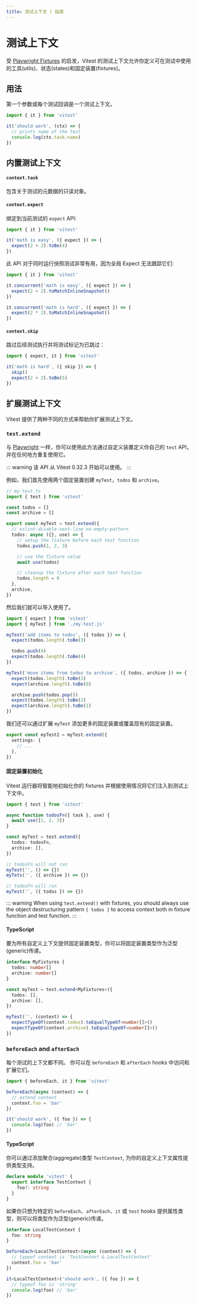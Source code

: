 ```yaml
---
title: 测试上下文 | 指南
---
```


# 测试上下文

受 [Playwright Fixtures](https://playwright.dev/docs/test-fixtures) 的启发，Vitest 的测试上下文允许你定义可在测试中使用的工具(utils)、状态(states)和固定装置(fixtures)。

## 用法

第一个参数或每个测试回调是一个测试上下文。

```ts
import { it } from 'vitest'

it('should work', (ctx) => {
  // prints name of the test
  console.log(ctx.task.name)
})
```

## 内置测试上下文

#### `context.task`

包含关于测试的元数据的只读对象。

#### `context.expect`

绑定到当前测试的 `expect` API:

```ts
import { it } from 'vitest'

it('math is easy', ({ expect }) => {
  expect(2 + 2).toBe(4)
})
```

此 API 对于同时运行快照测试非常有用，因为全局 Expect 无法跟踪它们:

```ts
import { it } from 'vitest'

it.concurrent('math is easy', ({ expect }) => {
  expect(2 + 2).toMatchInlineSnapshot()
})

it.concurrent('math is hard', ({ expect }) => {
  expect(2 * 2).toMatchInlineSnapshot()
})
```

#### `context.skip`

跳过后续测试执行并将测试标记为已跳过：

```ts
import { expect, it } from 'vitest'

it('math is hard', ({ skip }) => {
  skip()
  expect(2 + 2).toBe(5)
})
```

## 扩展测试上下文

Vitest 提供了两种不同的方式来帮助你扩展测试上下文。

### `test.extend`

与 [Playwright](https://playwright.dev/docs/api/class-test#test-extend) 一样，你可以使用此方法通过自定义装置定义你自己的 `test` API，并在任何地方重复使用它。

::: warning
该 API 从 Vitest 0.32.3 开始可以使用。
:::

例如，我们首先使用两个固定装置创建 `myTest`，`todos` 和 `archive`。

```ts
// my-test.ts
import { test } from 'vitest'

const todos = []
const archive = []

export const myTest = test.extend({
  // eslint-disable-next-line no-empty-pattern
  todos: async ({}, use) => {
    // setup the fixture before each test function
    todos.push(1, 2, 3)

    // use the fixture value
    await use(todos)

    // cleanup the fixture after each test function
    todos.length = 0
  },
  archive,
})
```

然后我们就可以导入使用了。

```ts
import { expect } from 'vitest'
import { myTest } from './my-test.js'

myTest('add items to todos', ({ todos }) => {
  expect(todos.length).toBe(3)

  todos.push(4)
  expect(todos.length).toBe(4)
})

myTest('move items from todos to archive', ({ todos, archive }) => {
  expect(todos.length).toBe(3)
  expect(archive.length).toBe(0)

  archive.push(todos.pop())
  expect(todos.length).toBe(2)
  expect(archive.length).toBe(1)
})
```

我们还可以通过扩展 `myTest` 添加更多的固定装置或覆盖现有的固定装置。

```ts
export const myTest2 = myTest.extend({
  settings: {
    // ...
  },
})
```

#### 固定装置初始化

Vitest 运行器将智能地初始化你的 fixtures 并根据使用情况将它们注入到测试上下文中。

```ts
import { test } from 'vitest'

async function todosFn({ task }, use) {
  await use([1, 2, 3])
}

const myTest = test.extend({
  todos: todosFn,
  archive: [],
})

// todosFn will not run
myTest('', () => {})
myTets('', ({ archive }) => {})

// todosFn will run
myTest('', ({ todos }) => {})
```

::: warning
When using `test.extend()` with fixtures, you should always use the object destructuring pattern `{ todos }` to access context both in fixture function and test function.
:::

#### TypeScript

要为所有自定义上下文提供固定装置类型，你可以将固定装置类型作为泛型(generic)传递。

```ts
interface MyFixtures {
  todos: number[]
  archive: number[]
}

const myTest = test.extend<MyFixtures>({
  todos: [],
  archive: [],
})

myTest('', (context) => {
  expectTypeOf(context.todos).toEqualTypeOf<number[]>()
  expectTypeOf(context.archive).toEqualTypeOf<number[]>()
})
```

### `beforeEach` and `afterEach`

每个测试的上下文都不同。 你可以在 `beforeEach` 和 `afterEach` hooks 中访问和扩展它们。

```ts
import { beforeEach, it } from 'vitest'

beforeEach(async (context) => {
  // extend context
  context.foo = 'bar'
})

it('should work', ({ foo }) => {
  console.log(foo) // 'bar'
})
```

#### TypeScript

你可以通过添加聚合(aggregate)类型 `TestContext`, 为你的自定义上下文属性提供类型支持。

```ts
declare module 'vitest' {
  export interface TestContext {
    foo?: string
  }
}
```

如果你只想为特定的 `beforeEach`、`afterEach`、`it` 或 `test` hooks 提供属性类型，则可以将类型作为泛型(generic)传递。

```ts
interface LocalTestContext {
  foo: string
}

beforeEach<LocalTestContext>(async (context) => {
  // typeof context is 'TestContext & LocalTestContext'
  context.foo = 'bar'
})

it<LocalTestContext>('should work', ({ foo }) => {
  // typeof foo is 'string'
  console.log(foo) // 'bar'
})
```

